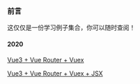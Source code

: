 ### 前言

这仅仅是一份学习例子集合，你可以随时查阅！

#### 2020

[Vue3 + Vue Router + Vuex](./2020/0917/Vue3/vue3-router-vuex)

[Vue3 + Vue Router + Vuex + JSX](./2020/0917/Vue3/vue3-router-vuex-jsx)